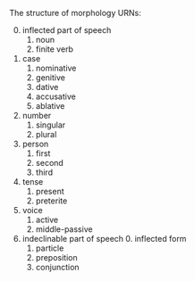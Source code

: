 
The structure of morphology URNs:

0. inflected part of speech
   1. noun
   2. finite verb
1. case
   1. nominative
   2. genitive
   3. dative
   4. accusative
   5. ablative
2. number
    1. singular
    2. plural
3. person
    1. first
    2. second
    3. third    
3. tense
    1. present
    2. preterite
4. voice
    1. active
    2. middle-passive
5. indeclinable part of speech
    0. inflected form
    1. particle
    2. preposition
    3. conjunction